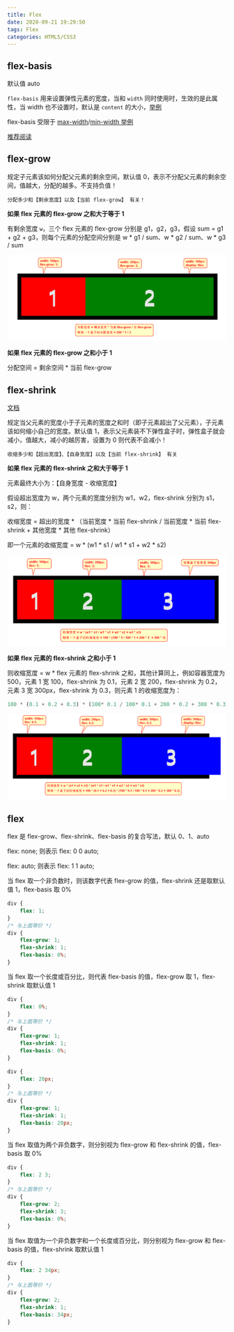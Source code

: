 ```yaml
---
title: Flex
date: 2020-09-21 19:29:50
tags: Flex
categories: HTML5/CSS3
---
```


## flex-basis

默认值 auto

`flex-basis` 用来设置弹性元素的宽度，当和 `width` 同时使用时，生效的是此属性，当 width 也不设置时，默认是 `content` 的大小，[举例](/resource/demos/demo07/01_flex-basis.html)

flex-basis 受限于 [max-width](/resource/demos/demo07/02_flex-basis.html)/[min-width 举例](/resource/demos/demo07/03_flex-basis.html)

[推荐阅读](https://mastery.games/post/the-difference-between-width-and-flex-basis/)

## flex-grow

规定子元素该如何分配父元素的剩余空间，默认值 0，表示不分配父元素的剩余空间，值越大，分配的越多。不支持负值！

```
分配多少和【剩余宽度】以及【当前 flex-grow】 有关！
```

**如果 flex 元素的 flex-grow 之和大于等于 1**

有剩余宽度 `w`，三个 flex 元素的 flex-grow 分别是 g1，g2，g3，假设 sum = g1 + g2 + g3，则每个元素的分配空间分别是 w \* g1 / sum、w \* g2 / sum、w \* g3 / sum

<img src="/resource/images/pages/h5css3/flex-grow1.png" alt="">

**如果 flex 元素的 flex-grow 之和小于 1**

分配空间 = 剩余空间 \* 当前 flex-grow

## flex-shrink

[文档](https://www.w3.org/TR/css-flexbox-1/#valdef-flex-flex-shrink)

规定当父元素的宽度小于子元素的宽度之和时（即子元素超出了父元素），子元素该如何缩小自己的宽度。默认值 1，表示父元素装不下弹性盒子时，弹性盒子就会减小，值越大，减小的越厉害，设置为 0 则代表不会减小！

```
收缩多少和【超出宽度】、【自身宽度】以及【当前 flex-shrink】 有关
```

**如果 flex 元素的 flex-shrink 之和大于等于 1**

元素最终大小为：【自身宽度 - 收缩宽度】

假设超出宽度为 w，两个元素的宽度分别为 w1，w2，flex-shrink 分别为 s1，s2，则：

收缩宽度 = 超出的宽度 \* （当前宽度 \* 当前 flex-shrink / 当前宽度 \* 当前 flex-shrink + 其他宽度 \* 其他 flex-shrink）

即一个元素的收缩宽度 = w \* (w1 \* s1 / w1 \* s1 + w2 \* s2)

<img src="/resource/images/pages/h5css3/flex-shrink.png" alt="">

**如果 flex 元素的 flex-shrink 之和小于 1**

则收缩宽度 = w * flex 元素的 flex-shrink 之和，其他计算同上，例如容器宽度为 500，元素 1 宽 100，flex-shrink 为 0.1，元素 2 宽 200，flex-shrink 为 0.2，元素 3 宽 300px，flex-shrink 为 0.3，则元素 1 的收缩宽度为：

```javascript
100 * (0.1 + 0.2 + 0.3) * (100* 0.1 / 100* 0.1 + 200 * 0.2 + 300 * 0.3)
```

<img src="/resource/images/pages/h5css3/flex-shrink2.png" alt="">

## flex

flex 是 flex-grow、flex-shrink、flex-basis 的复合写法，默认 0、1、auto

flex: none; 则表示 flex: 0 0 auto;

flex: auto; 则表示 flex: 1 1 auto;

当 flex 取一个非负数时，则该数字代表 flex-grow 的值，flex-shrink 还是取默认值 1，flex-basis 取 0%

```css
div {
    flex: 1;
}
/* 与上面等价 */
div {
    flex-grow: 1;
    flex-shrink: 1;
    flex-basis: 0%;
}
```

当 flex 取一个长度或百分比，则代表 flex-basis 的值，flex-grow 取 1，flex-shrink 取默认值 1

```css
div {
    flex: 0%;
}
/* 与上面等价 */
div {
    flex-grow: 1;
    flex-shrink: 1;
    flex-basis: 0%;
}
```

```css
div {
    flex: 20px;
}
/* 与上面等价 */
div {
    flex-grow: 1;
    flex-shrink: 1;
    flex-basis: 20px;
}
```

当 flex 取值为两个非负数字，则分别视为 flex-grow 和 flex-shrink 的值，flex-basis 取 0%

```css
div {
    flex: 2 3;
}
/* 与上面等价 */
div {
    flex-grow: 2;
    flex-shrink: 3;
    flex-basis: 0%;
}
```

当 flex 取值为一个非负数字和一个长度或百分比，则分别视为 flex-grow 和 flex-basis 的值，flex-shrink 取默认值 1

```css
div {
    flex: 2 34px;
}
/* 与上面等价 */
div {
    flex-grow: 2;
    flex-shrink: 1;
    flex-basis: 34px;
}
```